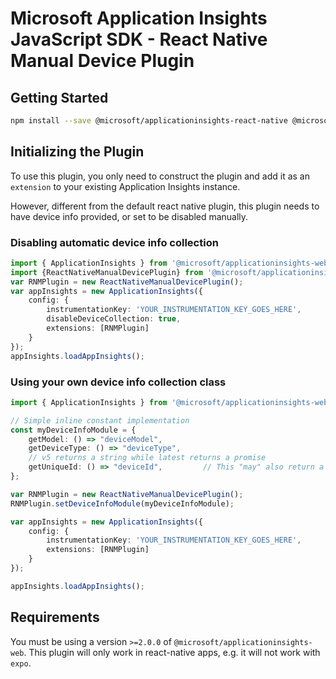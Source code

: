 # Microsoft Application Insights JavaScript SDK - React Native Manual Device Plugin

## Getting Started
```zsh
npm install --save @microsoft/applicationinsights-react-native @microsoft/applicationinsights-web
```
## Initializing the Plugin

To use this plugin, you only need to construct the plugin and add it as an `extension` to your existing Application Insights instance.

However, different from the default react native plugin, this plugin needs to have device info provided, or set to be disabled manually.

### Disabling automatic device info collection

```ts
import { ApplicationInsights } from '@microsoft/applicationinsights-web';
import {ReactNativeManualDevicePlugin} from '@microsoft/applicationinsights-react-native/dist-esm/manualIndex';
var RNMPlugin = new ReactNativeManualDevicePlugin();
var appInsights = new ApplicationInsights({
    config: {
        instrumentationKey: 'YOUR_INSTRUMENTATION_KEY_GOES_HERE',
        disableDeviceCollection: true,
        extensions: [RNMPlugin]
    }
});
appInsights.loadAppInsights();
```

### Using your own device info collection class

```ts
import { ApplicationInsights } from '@microsoft/applicationinsights-web';

// Simple inline constant implementation
const myDeviceInfoModule = {
    getModel: () => "deviceModel",
    getDeviceType: () => "deviceType",
    // v5 returns a string while latest returns a promise
    getUniqueId: () => "deviceId",         // This "may" also return a Promise<string>
};

var RNMPlugin = new ReactNativeManualDevicePlugin();
RNMPlugin.setDeviceInfoModule(myDeviceInfoModule);

var appInsights = new ApplicationInsights({
    config: {
        instrumentationKey: 'YOUR_INSTRUMENTATION_KEY_GOES_HERE',
        extensions: [RNMPlugin]
    }
});

appInsights.loadAppInsights();
```
## Requirements
You must be using a version `>=2.0.0` of `@microsoft/applicationinsights-web`. This plugin will only work in react-native apps, e.g. it will not work with `expo`.